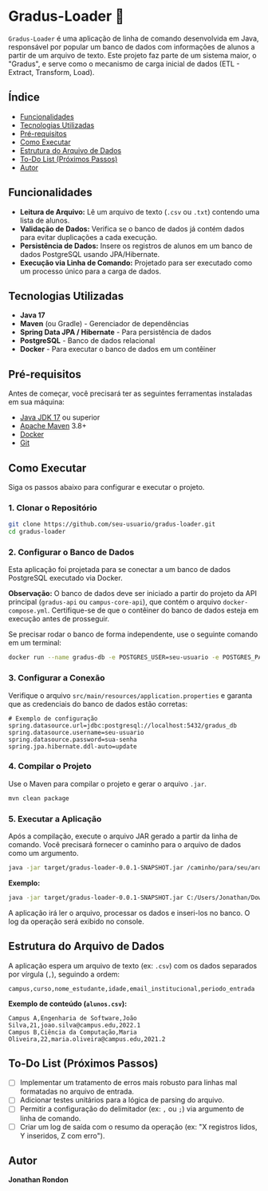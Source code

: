 # Gradus-Loader 🚀

`Gradus-Loader` é uma aplicação de linha de comando desenvolvida em Java, responsável por popular um banco de dados com informações de alunos a partir de um arquivo de texto. Este projeto faz parte de um sistema maior, o "Gradus", e serve como o mecanismo de carga inicial de dados (ETL - Extract, Transform, Load).

## Índice

- [Funcionalidades](#funcionalidades)
- [Tecnologias Utilizadas](#tecnologias-utilizadas)
- [Pré-requisitos](#pré-requisitos)
- [Como Executar](#como-executar)
- [Estrutura do Arquivo de Dados](#estrutura-do-arquivo-de-dados)
- [To-Do List (Próximos Passos)](#to-do-list-próximos-passos)
- [Autor](#autor)

## Funcionalidades

-   **Leitura de Arquivo:** Lê um arquivo de texto (`.csv` ou `.txt`) contendo uma lista de alunos.
-   **Validação de Dados:** Verifica se o banco de dados já contém dados para evitar duplicações a cada execução.
-   **Persistência de Dados:** Insere os registros de alunos em um banco de dados PostgreSQL usando JPA/Hibernate.
-   **Execução via Linha de Comando:** Projetado para ser executado como um processo único para a carga de dados.

## Tecnologias Utilizadas

-   **Java 17**
-   **Maven** (ou Gradle) - Gerenciador de dependências
-   **Spring Data JPA / Hibernate** - Para persistência de dados
-   **PostgreSQL** - Banco de dados relacional
-   **Docker** - Para executar o banco de dados em um contêiner

## Pré-requisitos

Antes de começar, você precisará ter as seguintes ferramentas instaladas em sua máquina:
-   [Java JDK 17](https://www.oracle.com/java/technologies/javase/jdk17-archive-downloads.html) ou superior
-   [Apache Maven](https://maven.apache.org/download.cgi) 3.8+
-   [Docker](https://www.docker.com/products/docker-desktop/)
-   [Git](https://git-scm.com/)

## Como Executar

Siga os passos abaixo para configurar e executar o projeto.

### 1. Clonar o Repositório

```bash
git clone https://github.com/seu-usuario/gradus-loader.git
cd gradus-loader
```

### 2. Configurar o Banco de Dados

Esta aplicação foi projetada para se conectar a um banco de dados PostgreSQL executado via Docker.

**Observação:** O banco de dados deve ser iniciado a partir do projeto da API principal (`gradus-api` ou `campus-core-api`), que contém o arquivo `docker-compose.yml`. Certifique-se de que o contêiner do banco de dados esteja em execução antes de prosseguir.

Se precisar rodar o banco de forma independente, use o seguinte comando em um terminal:
```bash
docker run --name gradus-db -e POSTGRES_USER=seu-usuario -e POSTGRES_PASSWORD=sua-senha -e POSTGRES_DB=gradus_db -p 5432:5432 -d postgres
```

### 3. Configurar a Conexão

Verifique o arquivo `src/main/resources/application.properties` e garanta que as credenciais do banco de dados estão corretas:

```properties
# Exemplo de configuração
spring.datasource.url=jdbc:postgresql://localhost:5432/gradus_db
spring.datasource.username=seu-usuario
spring.datasource.password=sua-senha
spring.jpa.hibernate.ddl-auto=update
```

### 4. Compilar o Projeto

Use o Maven para compilar o projeto e gerar o arquivo `.jar`.

```bash
mvn clean package
```

### 5. Executar a Aplicação

Após a compilação, execute o arquivo JAR gerado a partir da linha de comando. Você precisará fornecer o caminho para o arquivo de dados como um argumento.

```bash
java -jar target/gradus-loader-0.0.1-SNAPSHOT.jar /caminho/para/seu/arquivo_de_alunos.csv
```
**Exemplo:**
```bash
java -jar target/gradus-loader-0.0.1-SNAPSHOT.jar C:/Users/Jonathan/Downloads/alunos.csv
```
A aplicação irá ler o arquivo, processar os dados e inseri-los no banco. O log da operação será exibido no console.

## Estrutura do Arquivo de Dados

A aplicação espera um arquivo de texto (ex: `.csv`) com os dados separados por vírgula (`,`), seguindo a ordem:

`campus,curso,nome_estudante,idade,email_institucional,periodo_entrada`

**Exemplo de conteúdo (`alunos.csv`):**
```csv
Campus A,Engenharia de Software,João Silva,21,joao.silva@campus.edu,2022.1
Campus B,Ciência da Computação,Maria Oliveira,22,maria.oliveira@campus.edu,2021.2
```

## To-Do List (Próximos Passos)

-   [ ] Implementar um tratamento de erros mais robusto para linhas mal formatadas no arquivo de entrada.
-   [ ] Adicionar testes unitários para a lógica de parsing do arquivo.
-   [ ] Permitir a configuração do delimitador (ex: `,` ou `;`) via argumento de linha de comando.
-   [ ] Criar um log de saída com o resumo da operação (ex: "X registros lidos, Y inseridos, Z com erro").

## Autor

**Jonathan Rondon**
